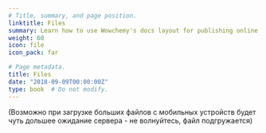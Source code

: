 ```yaml
---
# Title, summary, and page position.
linktitle: Files
summary: Learn how to use Wowchemy's docs layout for publishing online courses, software documentation, and tutorials.
weight: 60
icon: file
icon_pack: far

# Page metadata.
title: Files
date: "2018-09-09T00:00:00Z"
type: book  # Do not modify.
---
```




(Возможно при загрузке больших файлов с мобильных устройств будет чуть дольшее ожидание сервера - не волнуйтесь, файл подгружается)

